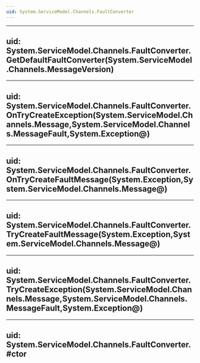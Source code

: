 ```yaml
---
uid: System.ServiceModel.Channels.FaultConverter
---
```


---
uid: System.ServiceModel.Channels.FaultConverter.GetDefaultFaultConverter(System.ServiceModel.Channels.MessageVersion)
---

---
uid: System.ServiceModel.Channels.FaultConverter.OnTryCreateException(System.ServiceModel.Channels.Message,System.ServiceModel.Channels.MessageFault,System.Exception@)
---

---
uid: System.ServiceModel.Channels.FaultConverter.OnTryCreateFaultMessage(System.Exception,System.ServiceModel.Channels.Message@)
---

---
uid: System.ServiceModel.Channels.FaultConverter.TryCreateFaultMessage(System.Exception,System.ServiceModel.Channels.Message@)
---

---
uid: System.ServiceModel.Channels.FaultConverter.TryCreateException(System.ServiceModel.Channels.Message,System.ServiceModel.Channels.MessageFault,System.Exception@)
---

---
uid: System.ServiceModel.Channels.FaultConverter.#ctor
---
